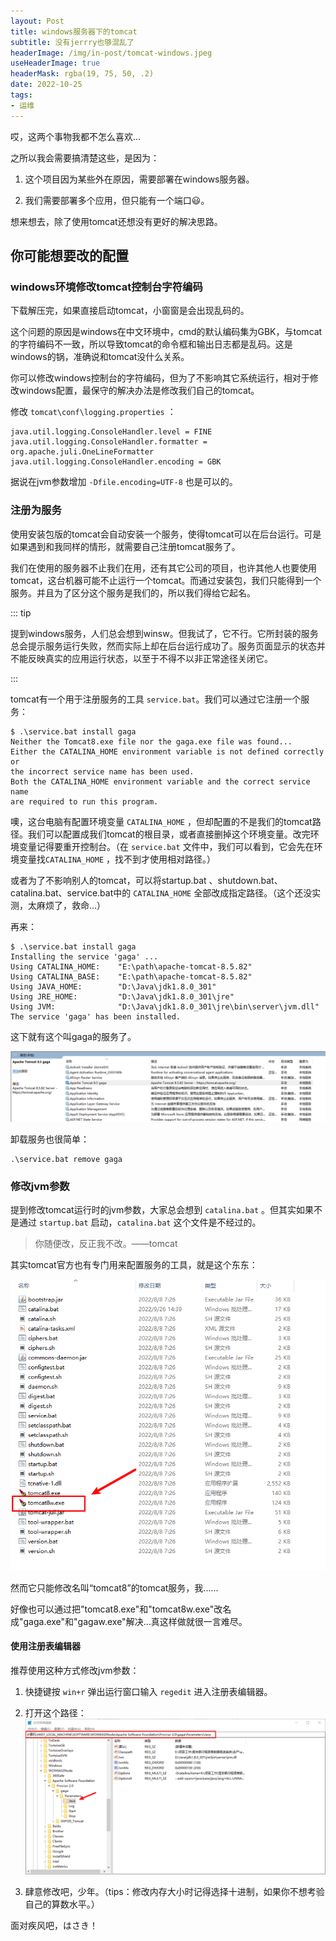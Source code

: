 ```yaml
---
layout: Post
title: windows服务器下的tomcat
subtitle: 没有jerrry也够混乱了
headerImage: /img/in-post/tomcat-windows.jpeg
useHeaderImage: true
headerMask: rgba(19, 75, 50, .2)
date: 2022-10-25
tags:
- 运维
---
```


哎，这两个事物我都不怎么喜欢...

<!-- more -->

之所以我会需要搞清楚这些，是因为：

1. 这个项目因为某些外在原因，需要部署在windows服务器。

2. 我们需要部署多个应用，但只能有一个端口:smiley:。

想来想去，除了使用tomcat还想没有更好的解决思路。

## 你可能想要改的配置

### windows环境修改tomcat控制台字符编码

下载解压完，如果直接启动tomcat，小窗窗是会出现乱码的。

这个问题的原因是windows在中文环境中，cmd的默认编码集为GBK，与tomcat的字符编码不一致，所以导致tomcat的命令框和输出日志都是乱码。这是windows的锅，准确说和tomcat没什么关系。

你可以修改windows控制台的字符编码，但为了不影响其它系统运行，相对于修改windows配置，最保守的解决办法是修改我们自己的tomcat。

修改 `tomcat\conf\logging.properties` ：

```properties
java.util.logging.ConsoleHandler.level = FINE
java.util.logging.ConsoleHandler.formatter = org.apache.juli.OneLineFormatter
java.util.logging.ConsoleHandler.encoding = GBK
```

据说在jvm参数增加 `-Dfile.encoding=UTF-8` 也是可以的。

### 注册为服务

使用安装包版的tomcat会自动安装一个服务，使得tomcat可以在后台运行。可是如果遇到和我同样的情形，就需要自己注册tomcat服务了。

我们在使用的服务器不止我们在用，还有其它公司的项目，也许其他人也要使用tomcat，这台机器可能不止运行一个tomcat。而通过安装包，我们只能得到一个服务。并且为了区分这个服务是我们的，所以我们得给它起名。

::: tip

提到windows服务，人们总会想到winsw。但我试了，它不行。它所封装的服务总会提示服务运行失败，然而实际上却在后台运行成功了。服务页面显示的状态并不能反映真实的应用运行状态，以至于不得不以非正常途径关闭它。

:::

tomcat有一个用于注册服务的工具 `service.bat`。我们可以通过它注册一个服务：

```shell
$ .\service.bat install gaga
Neither the Tomcat8.exe file nor the gaga.exe file was found...
Either the CATALINA_HOME environment variable is not defined correctly or
the incorrect service name has been used.
Both the CATALINA_HOME environment variable and the correct service name
are required to run this program.
```

噢，这台电脑有配置环境变量 `CATALINA_HOME` ，但却配置的不是我们的tomcat路径。我们可以配置成我们tomcat的根目录，或者直接删掉这个环境变量。改完环境变量记得要重开控制台。（在 `service.bat` 文件中，我们可以看到，它会先在环境变量找`CATALINA_HOME` ，找不到才使用相对路径。）

或者为了不影响别人的tomcat，可以将startup.bat 、shutdown.bat、catalina.bat、service.bat中的 `CATALINA_HOME` 全部改成指定路径。（这个还没实测，太麻烦了，救命...）

再来：

```shell
$ .\service.bat install gaga
Installing the service 'gaga' ...
Using CATALINA_HOME:    "E:\path\apache-tomcat-8.5.82"
Using CATALINA_BASE:    "E:\path\apache-tomcat-8.5.82"
Using JAVA_HOME:        "D:\Java\jdk1.8.0_301"
Using JRE_HOME:         "D:\Java\jdk1.8.0_301\jre"
Using JVM:              "D:\Java\jdk1.8.0_301\jre\bin\server\jvm.dll"
The service 'gaga' has been installed.
```

这下就有这个叫gaga的服务了。

![服务](./tomcat-windows.assets/2022-10-25-16-32-28-image.png)

卸载服务也很简单：

```shell
.\service.bat remove gaga
```

### 修改jvm参数

提到修改tomcat运行时的jvm参数，大家总会想到 `catalina.bat` 。但其实如果不是通过 `startup.bat` 启动，`catalina.bat` 这个文件是不经过的。

> 你随便改，反正我不改。——tomcat

其实tomcat官方也有专门用来配置服务的工具，就是这个东东：

![tomcat8w](./tomcat-windows.assets/2022-10-25-16-40-36-image.png)

然而它只能修改名叫“tomcat8”的tomcat服务，我......

好像也可以通过把"tomcat8.exe"和"tomcat8w.exe"改名成"gaga.exe"和"gagaw.exe"解决...真这样做就很一言难尽。

#### 使用注册表编辑器

推荐使用这种方式修改jvm参数：

1. 快捷键按 `win+r` 弹出运行窗口输入 `regedit` 进入注册表编辑器。

2. 打开这个路径：
   ![regedit](./tomcat-windows.assets/2022-10-25-16-49-05-image.png)

3. 肆意修改吧，少年。（tips：修改内存大小时记得选择十进制，如果你不想考验自己的算数水平。）

面对疾风吧，はさき！
